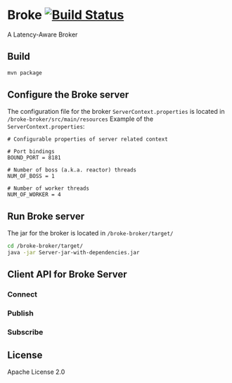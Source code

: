 # Broke [![Build Status](https://travis-ci.org/dsngroup/broke.svg?branch=master)](https://travis-ci.org/dsngroup/broke)
A Latency-Aware Broker

## Build
```bash
mvn package
```
## Configure the Broke server
The configuration file for the broker ```ServerContext.properties``` is located in ```/broke-broker/src/main/resources```
Example of the ```ServerContext.properties```:
```properties
# Configurable properties of server related context

# Port bindings
BOUND_PORT = 8181

# Number of boss (a.k.a. reactor) threads
NUM_OF_BOSS = 1

# Number of worker threads
NUM_OF_WORKER = 4
```

## Run Broke server
The jar for the broker is located in ```/broke-broker/target/```

```bash
cd /broke-broker/target/
java -jar Server-jar-with-dependencies.jar
```

## Client API for Broke Server
### Connect
### Publish
### Subscribe

## License
Apache License 2.0
